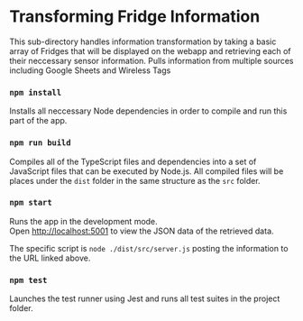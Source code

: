 # Transforming Fridge Information

This sub-directory handles information transformation by taking a basic array of Fridges that will be displayed on the webapp and retrieving each of their neccessary sensor information. Pulls information from multiple sources including Google Sheets and Wireless Tags

### `npm install`

Installs all neccessary Node dependencies in order to compile and run this part of the app.

### `npm run build`

Compiles all of the TypeScript files and dependencies into a set of JavaScript files that can be executed by Node.js. All compiled files will be places under the `dist` folder in the same structure as the `src` folder.

### `npm start`

Runs the app in the development mode.\
Open [http://localhost:5001](http://localhost:5001) to view the JSON data of the retrieved data.

The specific script is `node ./dist/src/server.js` posting the information to the URL linked above.

### `npm test`

Launches the test runner using Jest and runs all test suites in the project folder.


